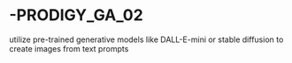 # -PRODIGY_GA_02
utilize pre-trained generative models like DALL-E-mini or stable diffusion to create images from text prompts
